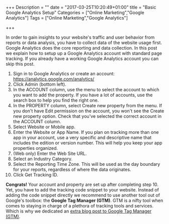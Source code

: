 +++
Description = ""
date = "2017-03-25T10:20:49+01:00"
title = "Basic Google Analytics Setup"
Categories = ["Online Marketing","Google Analytics"]
Tags = ["Online Marketing","Google Analytics"]

+++


In order to gain insights to your website's traffic and user behavior from reports or data analysis, you have to collect data of the website usage first.  Google Analytics does the core reporting and data collection. In this post we explain how to setup up a Google Analytics account with standard page tracking. If you already have a working Google Analytics account you can skip this post.

   1. Sign in to Google Analytics or create an account: <https://analytics.google.com/analytics/>
   2. Click Admin (bottom left).
   3. In the ACCOUNT column, use the menu to select the account to which you want to add the property.
   If you have a lot of accounts, use the search box to help you find the right one.
   4. In the PROPERTY column, select Create new property from the menu.
   If you don't have Edit permission on the account, you won't see the Create new property option. Check that you've selected the correct account in the ACCOUNT column.
   5. Select Website or Mobile app.
   6. Enter the Website or App Name.
   If you plan on tracking more than one app in your account, use a very specific and descriptive name that includes the edition or version number. This will help you keep your app properties organized.
   7. (Web only) Enter the Web Site URL.
   8. Select an Industry Category.
   9. Select the Reporting Time Zone.
   This will be used as the day boundary for your reports, regardless of where the data originates.
   10. Click Get Tracking ID.

**Congrats!** Your account and property are set up after completing step 10.
Yet, you have to add the tracking code snippet to your website.
Instead of adding the code snippet directly we recommend to use another tool out
of Google's toolbox: the **Google Tag Manager (GTM)**. GTM is a nifty tool when
comes to staying in charge of a plethora of tracking tools and services.
Which is why we dedicated an [extra blog post to Google Tag Manager (GTM)](/blog/post/google-tag-manager).
